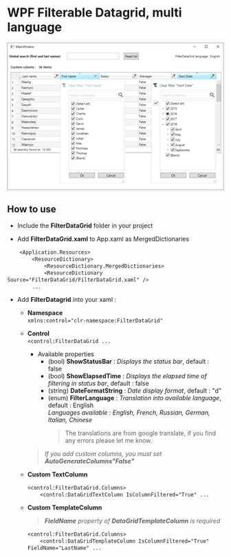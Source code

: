 <!--
Edited
https://dillinger.io/
-->

# WPF Filterable Datagrid, multi language
![datagrid image demo](datagridFilter.png)

## How to use
 - Include the **FilterDataGrid** folder in your project   

 - Add **FilterDataGrid.xaml** to App.xaml as MergedDictionaries   
```
    <Application.Resources>
        <ResourceDictionary>
            <ResourceDictionary.MergedDictionaries>
	    	<ResourceDictionary Source="FilterDataGrid/FilterDataGrid.xaml" />
		...
```  
   
 - Add **FilterDatagrid** into your xaml :   
 
      - **Namespace**      
		`xmlns:control="clr-namespace:FilterDataGrid"`
	  - **Control**   
		`<control:FilterDataGrid ...`   
		- Available properties
		  - (bool) **ShowStatusBar**      : *Displays the status bar*, default : false
		  - (bool) **ShowElapsedTime**    : *Displays the elapsed time of filtering in status bar*, default : false
		  - (string) **DateFormatString** : *Date display format*, default : "d"
		  - (enum) **FilterLanguage**     : *Translation into available language*, default : English   
		  *Languages available : English, French, Russian, German, Italian, Chinese*   
			> The translations are from google translate, if you find any errors please let me know.
		> *If you add custom columns, you must set **AutoGenerateColumns"False"***  
		
	  - **Custom TextColumn**   
		```
		<control:FilterDataGrid.Columns>   
		    <control:DataGridTextColumn IsColumnFiltered="True" ...
		```
	  - **Custom TemplateColumn**  
	    > ***FieldName** property of **DataGridTemplateColumn** is required*   
	    
		```
		<control:FilterDataGrid.Columns>   
		    <control:DataGridTemplateColumn IsColumnFiltered="True" FieldName="LastName" ...
		```
		
		   


